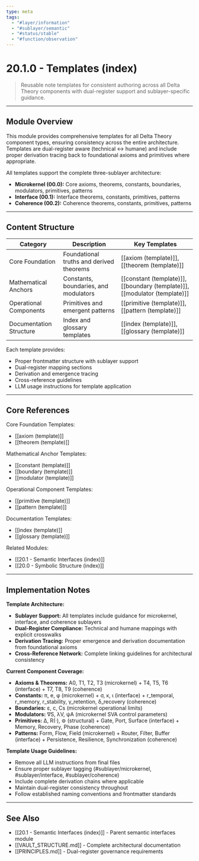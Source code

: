 ```yaml
---
type: meta
tags:
  - "#layer/information"
  - "#sublayer/semantic"
  - "#status/stable"
  - "#function/observation"
---
```


# 20.1.0 - Templates (index)

> Reusable note templates for consistent authoring across all Delta Theory components with dual-register support and sublayer-specific guidance.

---

## Module Overview

This module provides comprehensive templates for all Delta Theory component types, ensuring consistency across the entire architecture. Templates are dual-register aware (technical ↔ humane) and include proper derivation tracing back to foundational axioms and primitives where appropriate.

All templates support the complete three-sublayer architecture:
- **Microkernel (00.0):** Core axioms, theorems, constants, boundaries, modulators, primitives, patterns
- **Interface (00.1):** Interface theorems, constants, primitives, patterns
- **Coherence (00.2):** Coherence theorems, constants, primitives, patterns

---

## Content Structure

| Category | Description | Key Templates |
|----------|-------------|---------------|
| Core Foundation | Foundational truths and derived theorems | [[axiom (template)]], [[theorem (template)]] |
| Mathematical Anchors | Constants, boundaries, and modulators | [[constant (template)]], [[boundary (template)]], [[modulator (template)]] |
| Operational Components | Primitives and emergent patterns | [[primitive (template)]], [[pattern (template)]] |
| Documentation Structure | Index and glossary templates | [[index (template)]], [[glossary (template)]] |

Each template provides:
- Proper frontmatter structure with sublayer support
- Dual-register mapping sections
- Derivation and emergence tracing
- Cross-reference guidelines
- LLM usage instructions for template application

---

## Core References

Core Foundation Templates:
- [[axiom (template)]]
- [[theorem (template)]]

Mathematical Anchor Templates:
- [[constant (template)]]
- [[boundary (template)]]
- [[modulator (template)]]

Operational Component Templates:
- [[primitive (template)]]
- [[pattern (template)]]

Documentation Templates:
- [[index (template)]]
- [[glossary (template)]]

Related Modules:
- [[20.1 - Semantic Interfaces (index)]]
- [[20.0 - Symbolic Structure (index)]]

---

## Implementation Notes

**Template Architecture:**
- **Sublayer Support:** All templates include guidance for microkernel, interface, and coherence sublayers
- **Dual-Register Compliance:** Technical and humane mappings with explicit crosswalks
- **Derivation Tracing:** Proper emergence and derivation documentation from foundational axioms
- **Cross-Reference Network:** Complete linking guidelines for architectural consistency

**Current Component Coverage:**
- **Axioms & Theorems:** A0, T1, T2, T3 (microkernel) + T4, T5, T6 (interface) + T7, T8, T9 (coherence)
- **Constants:** π, e, φ (microkernel) + σ, κ, ι (interface) + r_temporal, r_memory, r_stability, γ_retention, δ_recovery (coherence)
- **Boundaries:** ε, c, Cs (microkernel operational limits)
- **Modulators:** ∇S, λV, ψA (microkernel SVA control parameters)
- **Primitives:** ∆, R(·), ⊚ (structural) + Gate, Port, Surface (interface) + Memory, Recovery, Phase (coherence)
- **Patterns:** Form, Flow, Field (microkernel) + Router, Filter, Buffer (interface) + Persistence, Resilience, Synchronization (coherence)

**Template Usage Guidelines:**
- Remove all LLM instructions from final files
- Ensure proper sublayer tagging (#sublayer/microkernel, #sublayer/interface, #sublayer/coherence)
- Include complete derivation chains where applicable
- Maintain dual-register consistency throughout
- Follow established naming conventions and frontmatter standards

---

## See Also

- [[20.1 - Semantic Interfaces (index)]] - Parent semantic interfaces module
- [[VAULT_STRUCTURE.md]] - Complete architectural documentation
- [[PRINCIPLES.md]] - Dual-register governance requirements